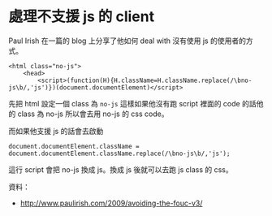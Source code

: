 # 處理不支援 js 的 client

Paul Irish 在一篇的 blog 上分享了他如何 deal with 沒有使用 js 的使用者的方式。

``` 
<html class="no-js">
    <head>
        <script>(function(H){H.className=H.className.replace(/\bno-js\b/,'js')})(document.documentElement)</script>
```

先把 html 設定一個 class 為 `no-js` 這樣如果他沒有跑 script 裡面的 code 的話他的 class 為 no-js 所以會去用 no-js 的 css code。

而如果他支援 js 的話會去啟動

```
document.documentElement.className = document.documentElement.className.replace(/\bno-js\b/,'js');
```

這行 script 會把 no-js 換成 js。換成 js 後就可以去跑 js class 的 css。



資料：

- http://www.paulirish.com/2009/avoiding-the-fouc-v3/